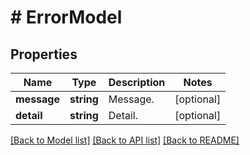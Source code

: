 # # ErrorModel

## Properties

Name | Type | Description | Notes
------------ | ------------- | ------------- | -------------
**message** | **string** | Message. | [optional]
**detail** | **string** | Detail. | [optional]

[[Back to Model list]](../../README.md#models) [[Back to API list]](../../README.md#endpoints) [[Back to README]](../../README.md)
